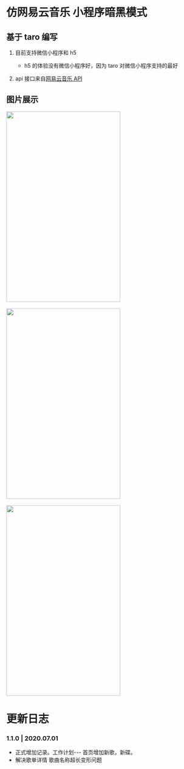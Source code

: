 # 仿网易云音乐 小程序暗黑模式

## 基于 taro 编写

1. 目前支持微信小程序和 h5

   - h5 的体验没有微信小程序好，因为 taro 对微信小程序支持的最好

2. api 接口来自[网易云音乐 API](https://binaryify.github.io/NeteaseCloudMusicApi/#/?id=%e5%88%9d%e5%a7%8b%e5%8c%96%e6%98%b5%e7%a7%b0)

## 图片展示

<img src="https://s1.ax1x.com/2020/07/06/UPbGEF.png" width="300"  height="500" />
<br>
<br>

<img src="https://s1.ax1x.com/2020/07/06/UPbJN4.png" width="300"  height="500" />
<br>
<br>
<img src="https://s1.ax1x.com/2020/07/06/UPb3HU.png" width="300"  height="500"/>

# 更新日志

### 1.1.0 | 2020.07.01

- 正式增加记录。工作计划--- 首页增加新歌，新碟。
- 解决歌单详情 歌曲名称超长变形问题
